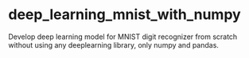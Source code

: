 # deep_learning_mnist_with_numpy
Develop deep learning model for MNIST digit recognizer from scratch without using any deeplearning library, only numpy and pandas.
